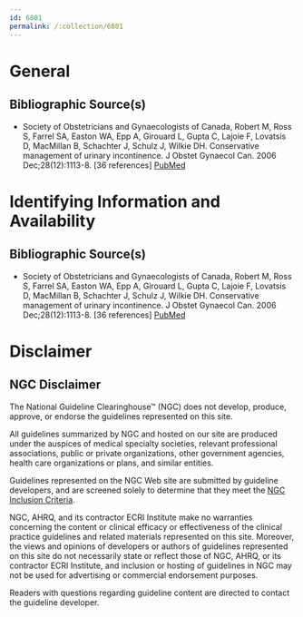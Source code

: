 ```yaml
---
id: 6801
permalink: /:collection/6801
---
```


# General

## Bibliographic Source(s)

- Society of Obstetricians and Gynaecologists of Canada, Robert M, Ross S, Farrel SA, Easton WA, Epp A, Girouard L, Gupta C, Lajoie F, Lovatsis D, MacMillan B, Schachter J, Schulz J, Wilkie DH. Conservative management of urinary incontinence. J Obstet Gynaecol Can. 2006 Dec;28(12):1113-8. [36 references] [ PubMed ](http://www.ncbi.nlm.nih.gov/entrez/query.fcgi?cmd=Retrieve&db=pubmed&dopt=Abstract&list_uids=17169236)

# Identifying Information and Availability

## Bibliographic Source(s)

- Society of Obstetricians and Gynaecologists of Canada, Robert M, Ross S, Farrel SA, Easton WA, Epp A, Girouard L, Gupta C, Lajoie F, Lovatsis D, MacMillan B, Schachter J, Schulz J, Wilkie DH. Conservative management of urinary incontinence. J Obstet Gynaecol Can. 2006 Dec;28(12):1113-8. [36 references] [ PubMed ](http://www.ncbi.nlm.nih.gov/entrez/query.fcgi?cmd=Retrieve&db=pubmed&dopt=Abstract&list_uids=17169236)

# Disclaimer

## NGC Disclaimer

The National Guideline Clearinghouse™ (NGC) does not develop, produce, approve, or endorse the guidelines represented on this site.

All guidelines summarized by NGC and hosted on our site are produced under the auspices of medical specialty societies, relevant professional associations, public or private organizations, other government agencies, health care organizations or plans, and similar entities.

Guidelines represented on the NGC Web site are submitted by guideline developers, and are screened solely to determine that they meet the [NGC Inclusion Criteria](/help-and-about/summaries/inclusion-criteria).

NGC, AHRQ, and its contractor ECRI Institute make no warranties concerning the content or clinical efficacy or effectiveness of the clinical practice guidelines and related materials represented on this site. Moreover, the views and opinions of developers or authors of guidelines represented on this site do not necessarily state or reflect those of NGC, AHRQ, or its contractor ECRI Institute, and inclusion or hosting of guidelines in NGC may not be used for advertising or commercial endorsement purposes.

Readers with questions regarding guideline content are directed to contact the guideline developer.

